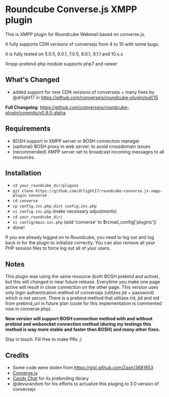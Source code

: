 Roundcube Converse.js XMPP plugin 
=================================

This is XMPP plugin for Roundcube Webmail based on converse.js.

It fully supports CDN versions of conversejs from 4 to 10 with some bugs.

It is fully tested on 5.0.5, 6.0.1, 7.0.5, 8.0.1, 9.1.1 and 10.x.x

Xmpp-prebind-php module supports php7 and newer

## What's Changed
* added support for new CDN versions of conversejs + many fixes by @drlight17 in https://github.com/conversejs/roundcube-plugin/pull/15

**Full Changelog**: https://github.com/conversejs/roundcube-plugin/commits/v0.9.0-alpha

Requirements
------------
* BOSH support in XMPP server or BOSH connection manager
* (optional) BOSH proxy in web server, to avoid crossdomain issues
* (recommended) XMPP server set to broadcast incoming messages to all resources.

Installation
------------
* `cd your_roundcube_dir/plugins`
* `git clone https://github.com/drlight17/roundcube-converse.js-xmpp-plugin converse`
* `cd converse`
* `cp config.inc.php.dist config.inc.php`
* `vi config.inc.php` (make necessary adjustments)
* `cd your_roundcube_dir/`
* `vi config/main.inc.php` (add 'converse' to $rcmail_config['plugins'])
* done!

If you are already logged on to Roundcube, you need to log out and log back in
for the plugin to initialize correctly. You can also remove all your PHP
session files to force log out all of your users.

Notes
-----

This plugin was using the same resource (both BOSH prebind and active), but this will changed in near future release.
Everytime you make one page active will result in close connection on the other page.
This version uses only login authentication method of conversejs (utilizes jid + password) which is not secure. There is a prebind method that utilizes rid, jid and sid from prebind_url in future plan (code for this implementation is commented now in converse.php). 

**New version will support BOSH connection method with and without prebind and websocket connection method (during my testings this method is way more stable and faster then BOSH) and many other fixes.**

Stay in touch. Fill free to make PRs ;)

Credits
-------
* Some code were stolen from https://gist.github.com/Zash/3681653
* [Converse.js](http://conversejs.org)
* [Candy Chat](http://candy-chat.github.io/candy/) for its prebinding library
* @devurandom for his efforts to actualize this pluging to 3.0 version of conversejs
